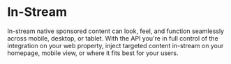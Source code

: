 # In-Stream

In-stream native sponsored content can look, feel, and function seamlessly across mobile, desktop, or tablet. With the API you're in full control of the integration on your web property, inject targeted content in-stream on your homepage, mobile view, or where it fits best for your users.